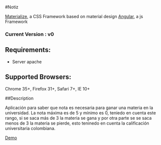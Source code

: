 #Notiz

[Materialize](http://materializecss.com/), a CSS Framework based on material design
[Angular](https://angularjs.org/), a js Framework

### Current Version : v0

## Requirements:
- Server apache

## Supported Browsers:
Chrome 35+, Firefox 31+, Safari 7+, IE 10+

##Description

Aplicación para saber que nota es necesaria para ganar una materia en la universidad.
La nota máxima es de 5 y mínimo es 0, teniedo en cuenta este rango, si se saca más de 3 la materia se gana y por otra parte se se saca menos de 3 la materia se pierde, esto teninedo en cuenta la calificación universitaria colombiana.

[Demo](http://notiz.azurewebsites.net/#/)